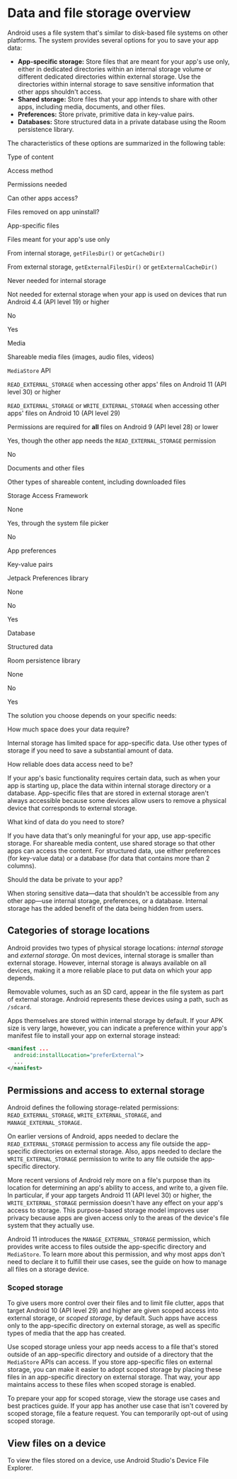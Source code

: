 # Data and file storage overview

Android uses a file system that's similar to disk-based file systems on other platforms. The system provides several options for you to save your app data:

*   **App-specific storage:** Store files that are meant for your app's use only, either in dedicated directories within an internal storage volume or different dedicated directories within external storage. Use the directories within internal storage to save sensitive information that other apps shouldn't access.
*   **Shared storage:** Store files that your app intends to share with other apps, including media, documents, and other files.
*   **Preferences:** Store private, primitive data in key-value pairs.
*   **Databases:** Store structured data in a private database using the Room persistence library.

The characteristics of these options are summarized in the following table:

Type of content

Access method

Permissions needed

Can other apps access?

Files removed on app uninstall?

App-specific files

Files meant for your app's use only

From internal storage, `getFilesDir()` or `getCacheDir()`

From external storage, `getExternalFilesDir()` or `getExternalCacheDir()`

Never needed for internal storage

Not needed for external storage when your app is used on devices that run Android 4.4 (API level 19) or higher

No

Yes

Media

Shareable media files (images, audio files, videos)

`MediaStore` API

`READ_EXTERNAL_STORAGE` when accessing other apps' files on Android 11 (API level 30) or higher

`READ_EXTERNAL_STORAGE` or `WRITE_EXTERNAL_STORAGE` when accessing other apps' files on Android 10 (API level 29)

Permissions are required for **all** files on Android 9 (API level 28) or lower

Yes, though the other app needs the `READ_EXTERNAL_STORAGE` permission

No

Documents and other files

Other types of shareable content, including downloaded files

Storage Access Framework

None

Yes, through the system file picker

No

App preferences

Key-value pairs

Jetpack Preferences library

None

No

Yes

Database

Structured data

Room persistence library

None

No

Yes

The solution you choose depends on your specific needs:

How much space does your data require?

Internal storage has limited space for app-specific data. Use other types of storage if you need to save a substantial amount of data.

How reliable does data access need to be?

If your app's basic functionality requires certain data, such as when your app is starting up, place the data within internal storage directory or a database. App-specific files that are stored in external storage aren't always accessible because some devices allow users to remove a physical device that corresponds to external storage.

What kind of data do you need to store?

If you have data that's only meaningful for your app, use app-specific storage. For shareable media content, use shared storage so that other apps can access the content. For structured data, use either preferences (for key-value data) or a database (for data that contains more than 2 columns).

Should the data be private to your app?

When storing sensitive data—data that shouldn't be accessible from any other app—use internal storage, preferences, or a database. Internal storage has the added benefit of the data being hidden from users.

Categories of storage locations
-------------------------------

Android provides two types of physical storage locations: _internal storage_ and _external storage_. On most devices, internal storage is smaller than external storage. However, internal storage is always available on all devices, making it a more reliable place to put data on which your app depends.

Removable volumes, such as an SD card, appear in the file system as part of external storage. Android represents these devices using a path, such as `/sdcard`.

Apps themselves are stored within internal storage by default. If your APK size is very large, however, you can indicate a preference within your app's manifest file to install your app on external storage instead:

```xml
<manifest ...
  android:installLocation="preferExternal">
  ...
</manifest>
```

Permissions and access to external storage
------------------------------------------

Android defines the following storage-related permissions: `READ_EXTERNAL_STORAGE`, `WRITE_EXTERNAL_STORAGE`, and `MANAGE_EXTERNAL_STORAGE`.

On earlier versions of Android, apps needed to declare the `READ_EXTERNAL_STORAGE` permission to access any file outside the app-specific directories on external storage. Also, apps needed to declare the `WRITE_EXTERNAL_STORAGE` permission to write to any file outside the app-specific directory.

More recent versions of Android rely more on a file's purpose than its location for determining an app's ability to access, and write to, a given file. In particular, if your app targets Android 11 (API level 30) or higher, the `WRITE_EXTERNAL_STORAGE` permission doesn't have any effect on your app's access to storage. This purpose-based storage model improves user privacy because apps are given access only to the areas of the device's file system that they actually use.

Android 11 introduces the `MANAGE_EXTERNAL_STORAGE` permission, which provides write access to files outside the app-specific directory and `MediaStore`. To learn more about this permission, and why most apps don't need to declare it to fulfill their use cases, see the guide on how to manage all files on a storage device.

### Scoped storage

To give users more control over their files and to limit file clutter, apps that target Android 10 (API level 29) and higher are given scoped access into external storage, or _scoped storage_, by default. Such apps have access only to the app-specific directory on external storage, as well as specific types of media that the app has created.

Use scoped storage unless your app needs access to a file that's stored outside of an app-specific directory and outside of a directory that the `MediaStore` APIs can access. If you store app-specific files on external storage, you can make it easier to adopt scoped storage by placing these files in an app-specific directory on external storage. That way, your app maintains access to these files when scoped storage is enabled.

To prepare your app for scoped storage, view the storage use cases and best practices guide. If your app has another use case that isn't covered by scoped storage, file a feature request. You can temporarily opt-out of using scoped storage.

View files on a device
----------------------

To view the files stored on a device, use Android Studio's Device File Explorer.
